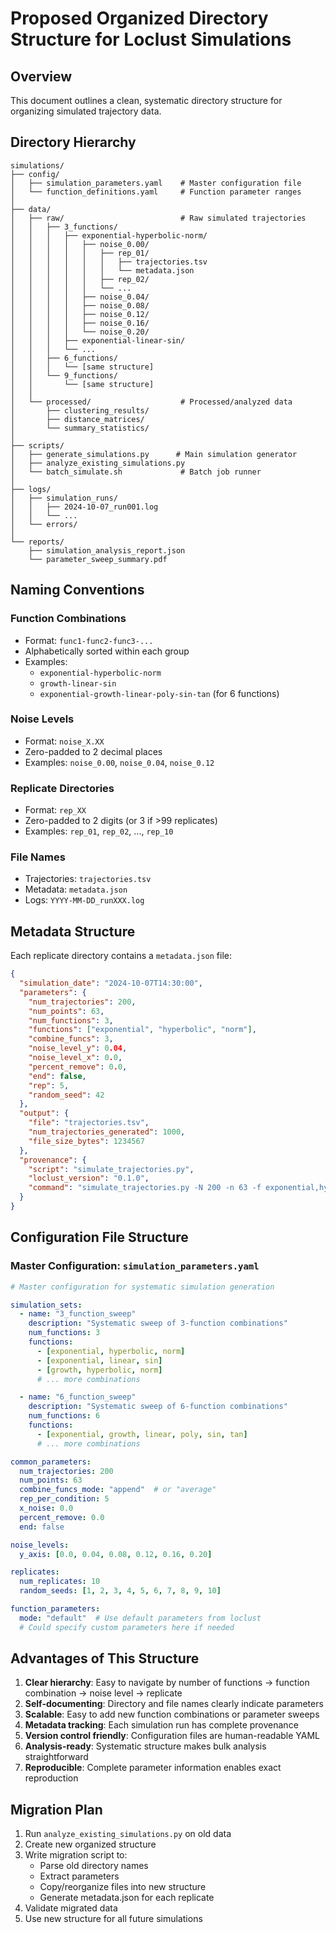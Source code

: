 # Proposed Organized Directory Structure for Loclust Simulations

## Overview
This document outlines a clean, systematic directory structure for organizing simulated trajectory data.

## Directory Hierarchy

```
simulations/
├── config/
│   ├── simulation_parameters.yaml    # Master configuration file
│   └── function_definitions.yaml     # Function parameter ranges
│
├── data/
│   ├── raw/                          # Raw simulated trajectories
│   │   ├── 3_functions/
│   │   │   ├── exponential-hyperbolic-norm/
│   │   │   │   ├── noise_0.00/
│   │   │   │   │   ├── rep_01/
│   │   │   │   │   │   ├── trajectories.tsv
│   │   │   │   │   │   └── metadata.json
│   │   │   │   │   ├── rep_02/
│   │   │   │   │   └── ...
│   │   │   │   ├── noise_0.04/
│   │   │   │   ├── noise_0.08/
│   │   │   │   ├── noise_0.12/
│   │   │   │   ├── noise_0.16/
│   │   │   │   └── noise_0.20/
│   │   │   ├── exponential-linear-sin/
│   │   │   └── ...
│   │   ├── 6_functions/
│   │   │   └── [same structure]
│   │   └── 9_functions/
│   │       └── [same structure]
│   │
│   └── processed/                    # Processed/analyzed data
│       ├── clustering_results/
│       ├── distance_matrices/
│       └── summary_statistics/
│
├── scripts/
│   ├── generate_simulations.py      # Main simulation generator
│   ├── analyze_existing_simulations.py
│   └── batch_simulate.sh             # Batch job runner
│
├── logs/
│   ├── simulation_runs/
│   │   ├── 2024-10-07_run001.log
│   │   └── ...
│   └── errors/
│
└── reports/
    ├── simulation_analysis_report.json
    └── parameter_sweep_summary.pdf
```

## Naming Conventions

### Function Combinations
- Format: `func1-func2-func3-...`
- Alphabetically sorted within each group
- Examples:
  - `exponential-hyperbolic-norm`
  - `growth-linear-sin`
  - `exponential-growth-linear-poly-sin-tan` (for 6 functions)

### Noise Levels
- Format: `noise_X.XX`
- Zero-padded to 2 decimal places
- Examples: `noise_0.00`, `noise_0.04`, `noise_0.12`

### Replicate Directories
- Format: `rep_XX`
- Zero-padded to 2 digits (or 3 if >99 replicates)
- Examples: `rep_01`, `rep_02`, ..., `rep_10`

### File Names
- Trajectories: `trajectories.tsv`
- Metadata: `metadata.json`
- Logs: `YYYY-MM-DD_runXXX.log`

## Metadata Structure

Each replicate directory contains a `metadata.json` file:

```json
{
  "simulation_date": "2024-10-07T14:30:00",
  "parameters": {
    "num_trajectories": 200,
    "num_points": 63,
    "num_functions": 3,
    "functions": ["exponential", "hyperbolic", "norm"],
    "combine_funcs": 3,
    "noise_level_y": 0.04,
    "noise_level_x": 0.0,
    "percent_remove": 0.0,
    "end": false,
    "rep": 5,
    "random_seed": 42
  },
  "output": {
    "file": "trajectories.tsv",
    "num_trajectories_generated": 1000,
    "file_size_bytes": 1234567
  },
  "provenance": {
    "script": "simulate_trajectories.py",
    "loclust_version": "0.1.0",
    "command": "simulate_trajectories.py -N 200 -n 63 -f exponential,hyperbolic,norm ..."
  }
}
```

## Configuration File Structure

### Master Configuration: `simulation_parameters.yaml`

```yaml
# Master configuration for systematic simulation generation

simulation_sets:
  - name: "3_function_sweep"
    description: "Systematic sweep of 3-function combinations"
    num_functions: 3
    functions:
      - [exponential, hyperbolic, norm]
      - [exponential, linear, sin]
      - [growth, hyperbolic, norm]
      # ... more combinations

  - name: "6_function_sweep"
    description: "Systematic sweep of 6-function combinations"
    num_functions: 6
    functions:
      - [exponential, growth, linear, poly, sin, tan]
      # ... more combinations

common_parameters:
  num_trajectories: 200
  num_points: 63
  combine_funcs_mode: "append"  # or "average"
  rep_per_condition: 5
  x_noise: 0.0
  percent_remove: 0.0
  end: false

noise_levels:
  y_axis: [0.0, 0.04, 0.08, 0.12, 0.16, 0.20]

replicates:
  num_replicates: 10
  random_seeds: [1, 2, 3, 4, 5, 6, 7, 8, 9, 10]

function_parameters:
  mode: "default"  # Use default parameters from loclust
  # Could specify custom parameters here if needed
```

## Advantages of This Structure

1. **Clear hierarchy**: Easy to navigate by number of functions → function combination → noise level → replicate
2. **Self-documenting**: Directory and file names clearly indicate parameters
3. **Scalable**: Easy to add new function combinations or parameter sweeps
4. **Metadata tracking**: Each simulation run has complete provenance
5. **Version control friendly**: Configuration files are human-readable YAML
6. **Analysis-ready**: Systematic structure makes bulk analysis straightforward
7. **Reproducible**: Complete parameter information enables exact reproduction

## Migration Plan

1. Run `analyze_existing_simulations.py` on old data
2. Create new organized structure
3. Write migration script to:
   - Parse old directory names
   - Extract parameters
   - Copy/reorganize files into new structure
   - Generate metadata.json for each replicate
4. Validate migrated data
5. Use new structure for all future simulations
